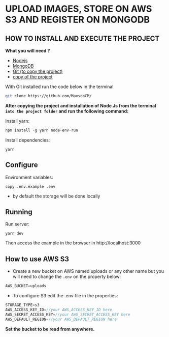 # UPLOAD IMAGES, STORE ON AWS S3 AND REGISTER ON MONGODB

## HOW TO INSTALL AND EXECUTE THE PROJECT

**What you will need ?**

* [Nodejs](https://nodejs.org/en/)
* [MongoDB](https://www.mongodb.com/download-center/community)
* [Git (to copy the project)](https://git-scm.com/)
* [copy of the project](https://github.com/MaxsonCM/)

With Git installed run the code below in the terminal

```bash
git clone https://github.com/MaxsonCM/
```
**After copying the project and installation of Node Js from the terminal `into the project folder` and run the following command:**

Install yarn:
```js
npm install -g yarn node-env-run
```

Install dependencies:
```
yarn
```

## Configure 

Environment variables:
```
copy .env.example .env
```
- by default the storage will be done locally

## Running

Run server:
```
yarn dev
```

Then access the example in the browser in http://localhost:3000


## How to use AWS S3 

- Create a new bucket on AWS named uploads or any other name but you will need to change the `.env` on the property below:
```js
AWS_BUCKET=uploads
```
- To configure S3 edit the .env file in the properties: 

```js
STORAGE_TYPE=s3
AWS_ACCESS_KEY_ID=//your AWS_ACCESS_KEY_ID here
AWS_SECRET_ACCESS_KEY=//your AWS_SECRET_ACCESS_KEY here
AWS_DEFAULT_REGION=//your AWS_DEFAULT_REGION here
```
**Set the bucket to be read from anywhere.**